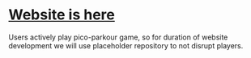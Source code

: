 # [Website is here](https://34panda.github.io/pico-parkour-test/)
Users actively play pico-parkour game, so for duration of website development we will use placeholder repository to not disrupt players.
